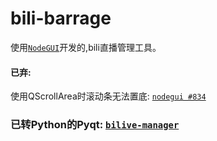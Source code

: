 # bili-barrage
使用[`NodeGUI`](https://github.com/nodegui/nodegui)开发的,bili直播管理工具。

#### 已弃:

使用QScrollArea时滚动条无法置底: [`nodegui #834`](https://github.com/nodegui/nodegui/issues/834)

### 已转Python的Pyqt: [`bilive-manager`](https://github.com/vinoxm/bilive-manager)
